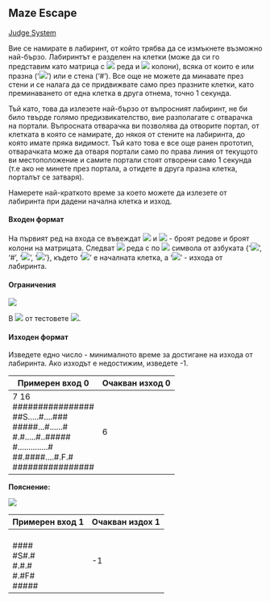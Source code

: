 ## Maze Escape

[Judge System](https://www.hackerrank.com/contests/practice-8-sda/challenges/maze-9)

Вие се намирате в лабиринт, от който трябва да се измъкнете възможно най-бързо. Лабиринтът е разделен на клетки (може да си го представим като матрица с <img src="https://latex.codecogs.com/svg.latex?\Large&space;N"> реда и <img src="https://latex.codecogs.com/svg.latex?\Large&space;M"> колони), всяка от които е или празна (‘<img src="https://latex.codecogs.com/svg.latex?\Large&space;.">’) или е стена (‘#’). Все още не можете да минавате през стени и се налага да се придвижвате само през празните клетки, като преминаването от една клетка в друга отнема, точно 1 секунда.

Тъй като, това да излезете най-бързо от въпросният лабиринт, не би било твърде голямо предизвикателство, вие разполагате с отварачка на портали. Въпросната отварачка ви позволява да отворите портал, от клетката в която се намирате, до някоя от стените на лабиринта, до която имате пряка видимост. Тъй като това е все още ранен прототип, отварачката може да отваря портали само по права линия от текущото ви местоположение и самите портали стоят отворени само 1 секунда (т.е ако не минете през портала, а отидете в друга празна клетка, порталът се затваря).

Намерете най-краткото време за което можете да излезете от лабиринта при дадени начална клетка и изход.

#### Входен формат

На първият ред на входа се въвеждат <img src="https://latex.codecogs.com/svg.latex?\Large&space;N"> и <img src="https://latex.codecogs.com/svg.latex?\Large&space;M"> - броят редове и броят колони на матрицата. Следват <img src="https://latex.codecogs.com/svg.latex?\Large&space;N"> реда с по <img src="https://latex.codecogs.com/svg.latex?\Large&space;M"> символа от азбуката {‘<img src="https://latex.codecogs.com/svg.latex?\Large&space;.">’, ‘#’, ‘<img src="https://latex.codecogs.com/svg.latex?\Large&space;S">’, ‘<img src="https://latex.codecogs.com/svg.latex?\Large&space;F">’}, където ‘<img src="https://latex.codecogs.com/svg.latex?\Large&space;S">’ е началната клетка, а ‘<img src="https://latex.codecogs.com/svg.latex?\Large&space;F">’ - изхода от лабиринта.

#### Ограничения

<img src="https://latex.codecogs.com/svg.latex?\Large&space;0<N,M\le{1000}">

В <img src="https://latex.codecogs.com/svg.latex?\Large&space;50%"> от тестовете <img src="https://latex.codecogs.com/svg.latex?\Large&space;0\le{N,M}\le{100}">.

#### Изходен формат

Изведете едно число - минималното време за достигане на изхода от лабиринта. Ако изходът е недостижим, изведете -1.

Примерен вход 0|Очакван изход 0
-|-
7 16<br>################<br>##S.....#....###<br>#####...#......#<br>#.#.....#..#####<br>#..............#<br>##.####....#.F.#<br>################|6

**Пояснение:**

![](https://github.com/andy489/Data_Structures_and_Algorithms_CPP/blob/master/assets/Maze%20Escape%2001.png)

Примерен вход 1|Очакван издох 1
-|-
<br>####<br>#S#.#<br>#.#.#<br>#.#F#<br>#####|-1

